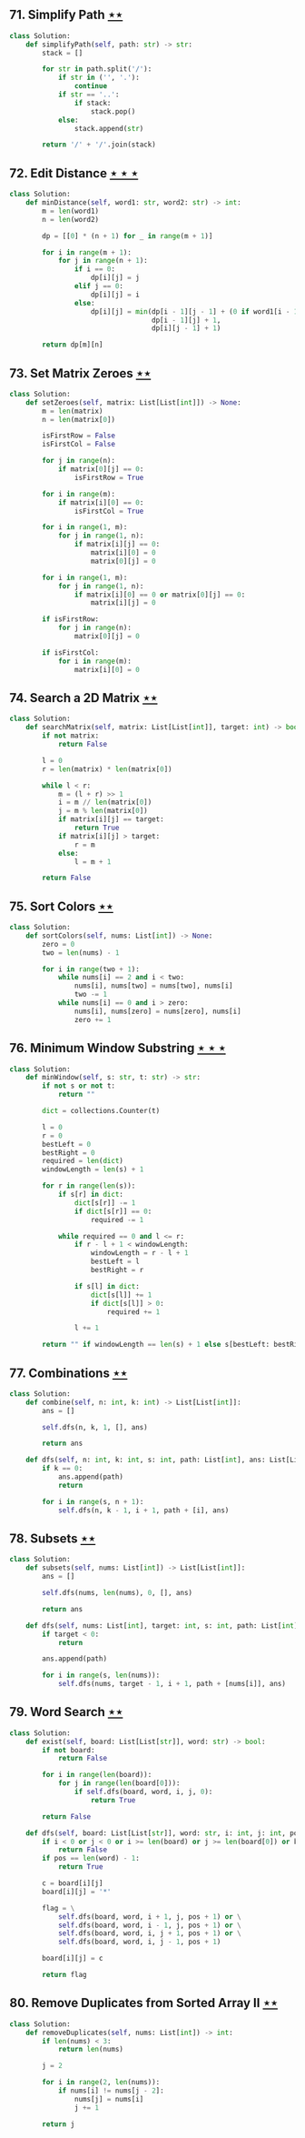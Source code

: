 ## 71. Simplify Path [$\star\star$](https://leetcode.com/problems/simplify-path)

```python
class Solution:
    def simplifyPath(self, path: str) -> str:
        stack = []

        for str in path.split('/'):
            if str in ('', '.'):
                continue
            if str == '..':
                if stack:
                    stack.pop()
            else:
                stack.append(str)

        return '/' + '/'.join(stack)
```

## 72. Edit Distance [$\star\star\star$](https://leetcode.com/problems/edit-distance)

```python
class Solution:
    def minDistance(self, word1: str, word2: str) -> int:
        m = len(word1)
        n = len(word2)

        dp = [[0] * (n + 1) for _ in range(m + 1)]

        for i in range(m + 1):
            for j in range(n + 1):
                if i == 0:
                    dp[i][j] = j
                elif j == 0:
                    dp[i][j] = i
                else:
                    dp[i][j] = min(dp[i - 1][j - 1] + (0 if word1[i - 1] == word2[j - 1] else 1),
                                   dp[i - 1][j] + 1,
                                   dp[i][j - 1] + 1)

        return dp[m][n]
```

## 73. Set Matrix Zeroes [$\star\star$](https://leetcode.com/problems/set-matrix-zeroes)

```python
class Solution:
    def setZeroes(self, matrix: List[List[int]]) -> None:
        m = len(matrix)
        n = len(matrix[0])

        isFirstRow = False
        isFirstCol = False

        for j in range(n):
            if matrix[0][j] == 0:
                isFirstRow = True

        for i in range(m):
            if matrix[i][0] == 0:
                isFirstCol = True

        for i in range(1, m):
            for j in range(1, n):
                if matrix[i][j] == 0:
                    matrix[i][0] = 0
                    matrix[0][j] = 0

        for i in range(1, m):
            for j in range(1, n):
                if matrix[i][0] == 0 or matrix[0][j] == 0:
                    matrix[i][j] = 0

        if isFirstRow:
            for j in range(n):
                matrix[0][j] = 0

        if isFirstCol:
            for i in range(m):
                matrix[i][0] = 0
```

## 74. Search a 2D Matrix [$\star\star$](https://leetcode.com/problems/search-a-2d-matrix)

```python
class Solution:
    def searchMatrix(self, matrix: List[List[int]], target: int) -> bool:
        if not matrix:
            return False

        l = 0
        r = len(matrix) * len(matrix[0])

        while l < r:
            m = (l + r) >> 1
            i = m // len(matrix[0])
            j = m % len(matrix[0])
            if matrix[i][j] == target:
                return True
            if matrix[i][j] > target:
                r = m
            else:
                l = m + 1

        return False
```

## 75. Sort Colors [$\star\star$](https://leetcode.com/problems/sort-colors)

```python
class Solution:
    def sortColors(self, nums: List[int]) -> None:
        zero = 0
        two = len(nums) - 1

        for i in range(two + 1):
            while nums[i] == 2 and i < two:
                nums[i], nums[two] = nums[two], nums[i]
                two -= 1
            while nums[i] == 0 and i > zero:
                nums[i], nums[zero] = nums[zero], nums[i]
                zero += 1
```

## 76. Minimum Window Substring [$\star\star\star$](https://leetcode.com/problems/minimum-window-substring)

```python
class Solution:
    def minWindow(self, s: str, t: str) -> str:
        if not s or not t:
            return ""

        dict = collections.Counter(t)

        l = 0
        r = 0
        bestLeft = 0
        bestRight = 0
        required = len(dict)
        windowLength = len(s) + 1

        for r in range(len(s)):
            if s[r] in dict:
                dict[s[r]] -= 1
                if dict[s[r]] == 0:
                    required -= 1

            while required == 0 and l <= r:
                if r - l + 1 < windowLength:
                    windowLength = r - l + 1
                    bestLeft = l
                    bestRight = r

                if s[l] in dict:
                    dict[s[l]] += 1
                    if dict[s[l]] > 0:
                        required += 1

                l += 1

        return "" if windowLength == len(s) + 1 else s[bestLeft: bestRight + 1]
```

## 77. Combinations [$\star\star$](https://leetcode.com/problems/combinations)

```python
class Solution:
    def combine(self, n: int, k: int) -> List[List[int]]:
        ans = []

        self.dfs(n, k, 1, [], ans)

        return ans

    def dfs(self, n: int, k: int, s: int, path: List[int], ans: List[List[int]]) -> None:
        if k == 0:
            ans.append(path)
            return

        for i in range(s, n + 1):
            self.dfs(n, k - 1, i + 1, path + [i], ans)
```

## 78. Subsets [$\star\star$](https://leetcode.com/problems/subsets)

```python
class Solution:
    def subsets(self, nums: List[int]) -> List[List[int]]:
        ans = []

        self.dfs(nums, len(nums), 0, [], ans)

        return ans

    def dfs(self, nums: List[int], target: int, s: int, path: List[int], ans: List[List[int]]) -> None:
        if target < 0:
            return

        ans.append(path)

        for i in range(s, len(nums)):
            self.dfs(nums, target - 1, i + 1, path + [nums[i]], ans)
```

## 79. Word Search [$\star\star$](https://leetcode.com/problems/word-search)

```python
class Solution:
    def exist(self, board: List[List[str]], word: str) -> bool:
        if not board:
            return False

        for i in range(len(board)):
            for j in range(len(board[0])):
                if self.dfs(board, word, i, j, 0):
                    return True

        return False

    def dfs(self, board: List[List[str]], word: str, i: int, j: int, pos: int) -> bool:
        if i < 0 or j < 0 or i >= len(board) or j >= len(board[0]) or board[i][j] != word[pos] or board[i][j] == '*':
            return False
        if pos == len(word) - 1:
            return True

        c = board[i][j]
        board[i][j] = '*'

        flag = \
            self.dfs(board, word, i + 1, j, pos + 1) or \
            self.dfs(board, word, i - 1, j, pos + 1) or \
            self.dfs(board, word, i, j + 1, pos + 1) or \
            self.dfs(board, word, i, j - 1, pos + 1)

        board[i][j] = c

        return flag
```

## 80. Remove Duplicates from Sorted Array II [$\star\star$](https://leetcode.com/problems/remove-duplicates-from-sorted-array-ii)

```python
class Solution:
    def removeDuplicates(self, nums: List[int]) -> int:
        if len(nums) < 3:
            return len(nums)

        j = 2

        for i in range(2, len(nums)):
            if nums[i] != nums[j - 2]:
                nums[j] = nums[i]
                j += 1

        return j
```
